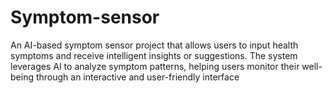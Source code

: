 # Symptom-sensor
An AI-based symptom sensor project that allows users to input health symptoms and receive intelligent insights or suggestions. The system leverages AI to analyze symptom patterns, helping users monitor their well-being through an interactive and user-friendly interface
